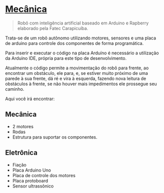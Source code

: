 # [Mecânica](https://fatequino.com.br/construcao-do-fatequino/mecanica/)

> Robô com inteligência artificial baseado em Arduino e Rapberry elaborado pela Fatec Carapicuíba.

Trata-se de um robô autônomo utilizando motores, sensores e uma placa de arduino para controle dos componentes de forma programática. 

Para inserir e executar o código na placa Arduíno é necessário a utilização da Arduino IDE, própria para este tipo de desenvolvimento.

Atualmente o código permite a movimentação do robô para frente, ao encontrar um obstáculo, ele para, e, se estiver muito próximo de uma parede à sua frente, dá ré e vira à esquerda, fazendo nova leitura de obstáculos à frente, se não houver mais impedimentos ele prossegue seu caminho.

Aqui você irá encontrar:

## Mecânica

- 2 motores
- Rodas 
- Estrutura para suportar os componentes.

## Eletrônica

- Fiação
- Placa Arduino Uno
- Placa de controle dos motores
- Placa protoboard
- Sensor ultrassônico
